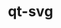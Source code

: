 ---
title: "qt-svg"
layout: cache
categories: [package, develop]
meta: {"compilers": ["gcc@=11.1.0"], "num_specs": 5, "num_specs_by_stack": {"data-vis-sdk": 5, "root": 5}, "oss": ["ubuntu20.04"], "platforms": ["linux"], "stacks": ["data-vis-sdk", "root"], "targets": ["x86_64_v3"], "versions": ["6.8.1", "6.8.2"]}
spec_details: [{"compiler": "gcc@=11.1.0", "hash": "4ok6ufy74c6a6yjntyeizqqw3t35eepe", "os": "ubuntu20.04", "platform": "linux", "size": "-", "stacks": ["data-vis-sdk", "root"], "target": "x86_64_v3", "variants": ["build_system=cmake", "build_type=Release", "generator=ninja", "~ipo", "~widgets"], "versions": ["6.8.2"]}, {"compiler": "gcc@=11.1.0", "hash": "ba2ijd63vp5uowfl4daa3mlu2uzkwpc2", "os": "ubuntu20.04", "platform": "linux", "size": "-", "stacks": ["data-vis-sdk", "root"], "target": "x86_64_v3", "variants": ["build_system=cmake", "build_type=Release", "generator=ninja", "~ipo", "~widgets"], "versions": ["6.8.1"]}, {"compiler": "gcc@=11.1.0", "hash": "c5e7ewkblxkd2oigx6dfugvin2ctfixq", "os": "ubuntu20.04", "platform": "linux", "size": "-", "stacks": ["data-vis-sdk", "root"], "target": "x86_64_v3", "variants": ["build_system=cmake", "build_type=Release", "generator=ninja", "~ipo", "~widgets"], "versions": ["6.8.2"]}, {"compiler": "gcc@=11.1.0", "hash": "hwzr7pddkakpxl5jz6ehpcaqjywwcwql", "os": "ubuntu20.04", "platform": "linux", "size": "-", "stacks": ["data-vis-sdk", "root"], "target": "x86_64_v3", "variants": ["build_system=cmake", "build_type=Release", "generator=ninja", "~ipo", "~widgets"], "versions": ["6.8.2"]}, {"compiler": "gcc@=11.1.0", "hash": "uqerqqabg3ynxss3dgoozwpfqrnoqasr", "os": "ubuntu20.04", "platform": "linux", "size": "-", "stacks": ["data-vis-sdk", "root"], "target": "x86_64_v3", "variants": ["build_system=cmake", "build_type=Release", "generator=ninja", "~ipo", "~widgets"], "versions": ["6.8.1"]}]
---